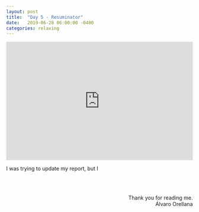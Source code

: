 ```yaml
---
layout: post
title:  "Day 5 - Resuminator"
date:   2019-06-28 06:00:00 -0400
categories: relaxing
---
```


<iframe width="100%" height="320" src="https://www.youtube.com/embed/zgZqEDdwmvE" frameborder="0" allowfullscreen></iframe>

I was trying to update my report, but I

<br/>
<br/>
<p style="text-align: right">
Thank you for reading me.<br>
&Aacute;lvaro Orellana
</p>